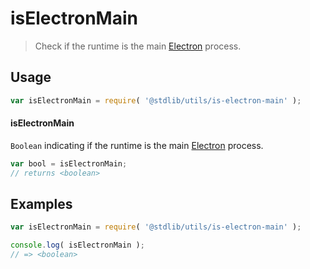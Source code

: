 # isElectronMain

> Check if the runtime is the main [Electron][electron] process.


<section class="usage">

## Usage

``` javascript
var isElectronMain = require( '@stdlib/utils/is-electron-main' );
```

#### isElectronMain

`Boolean` indicating if the runtime is the main [Electron][electron] process.

``` javascript
var bool = isElectronMain;
// returns <boolean>
```

</section>

<!-- /.usage -->


<section class="examples">

## Examples

``` javascript
var isElectronMain = require( '@stdlib/utils/is-electron-main' );

console.log( isElectronMain );
// => <boolean>
```

</section>

<!-- /.examples -->


<section class="links">

[electron]: http://electron.atom.io/

</section>

<!-- /.links -->

